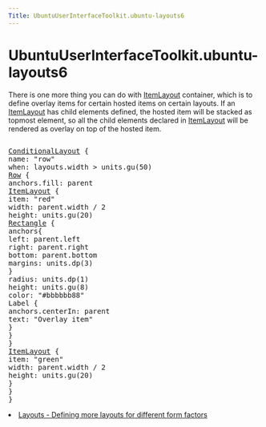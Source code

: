 ```yaml
---
Title: UbuntuUserInterfaceToolkit.ubuntu-layouts6
---
```


# UbuntuUserInterfaceToolkit.ubuntu-layouts6

<span class="subtitle"></span>
<!-- $$$ubuntu-layouts6.html-description -->
<p>There is one more thing you can do with <a href="Ubuntu.Layouts.ItemLayout.md">ItemLayout</a> container, which is to define overlay items for certain hosted items on certain layouts. If an <a href="Ubuntu.Layouts.ItemLayout.md">ItemLayout</a> has child elements defined, the hosted item will be stacked as topmost element, so all the child elements declared in <a href="Ubuntu.Layouts.ItemLayout.md">ItemLayout</a> will be rendered as overlay on top of the hosted item.</p>
<p class="centerAlign"><img src="https://developer.ubuntu.com/static/devportal_uploaded/1dbcea6e-5075-419b-a1a9-d907a563b080-../ubuntu-layouts6/images/layout7.png" alt="" /></p><pre class="qml"><span class="type"><a href="Ubuntu.Layouts.ConditionalLayout.md">ConditionalLayout</a></span> {
<span class="name">name</span>: <span class="string">&quot;row&quot;</span>
<span class="name">when</span>: <span class="name">layouts</span>.<span class="name">width</span> <span class="operator">&gt;</span> <span class="name">units</span>.<span class="name">gu</span>(<span class="number">50</span>)
<span class="type"><a href="../sdk-15.04/QtQuick.Row.md">Row</a></span> {
<span class="name">anchors</span>.fill: <span class="name">parent</span>
<span class="type"><a href="Ubuntu.Layouts.ItemLayout.md">ItemLayout</a></span> {
<span class="name">item</span>: <span class="string">&quot;red&quot;</span>
<span class="name">width</span>: <span class="name">parent</span>.<span class="name">width</span> <span class="operator">/</span> <span class="number">2</span>
<span class="name">height</span>: <span class="name">units</span>.<span class="name">gu</span>(<span class="number">20</span>)
<span class="type"><a href="../sdk-14.10/QtQuick.Rectangle.md">Rectangle</a></span> {
<span class="type">anchors</span>{
<span class="name">left</span>: <span class="name">parent</span>.<span class="name">left</span>
<span class="name">right</span>: <span class="name">parent</span>.<span class="name">right</span>
<span class="name">bottom</span>: <span class="name">parent</span>.<span class="name">bottom</span>
<span class="name">margins</span>: <span class="name">units</span>.<span class="name">dp</span>(<span class="number">3</span>)
}
<span class="name">radius</span>: <span class="name">units</span>.<span class="name">dp</span>(<span class="number">1</span>)
<span class="name">height</span>: <span class="name">units</span>.<span class="name">gu</span>(<span class="number">8</span>)
<span class="name">color</span>: <span class="string">&quot;#bbbbbb88&quot;</span>
<span class="type">Label</span> {
<span class="name">anchors</span>.centerIn: <span class="name">parent</span>
<span class="name">text</span>: <span class="string">&quot;Overlay item&quot;</span>
}
}
}
<span class="type"><a href="Ubuntu.Layouts.ItemLayout.md">ItemLayout</a></span> {
<span class="name">item</span>: <span class="string">&quot;green&quot;</span>
<span class="name">width</span>: <span class="name">parent</span>.<span class="name">width</span> <span class="operator">/</span> <span class="number">2</span>
<span class="name">height</span>: <span class="name">units</span>.<span class="name">gu</span>(<span class="number">20</span>)
}
}
}</pre>
<!-- @@@ubuntu-layouts6.html -->
<p class="naviNextPrevious footerNavi">
<li><a class="nextPage" href="UbuntuUserInterfaceToolkit.ubuntu-layouts7.md">Layouts - Defining more layouts for different form factors</a></li>
</p>
